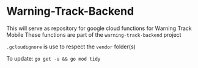 # Warning-Track-Backend

This will serve as repository for google cloud functions for Warning Track Mobile
These functions are part of the `warning-track-backend` project

`.gcloudignore` is use to respect the `vendor` folder(s)

To update: `go get -u && go mod tidy`
